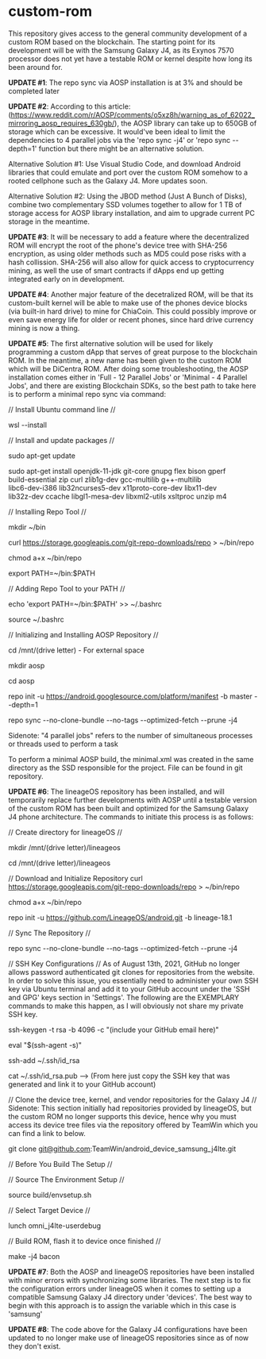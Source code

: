 # custom-rom
This repository gives access to the general community development of a custom ROM based on the blockchain. The starting point for its development will be with the Samsung Galaxy J4, as its Exynos 7570 processor does not yet have a testable ROM or kernel despite how long its been around for.

**UPDATE #1**: The repo sync via AOSP installation is at 3% and should be completed later

**UPDATE #2**: According to this article: (https://www.reddit.com/r/AOSP/comments/o5xz8h/warning_as_of_62022_mirroring_aosp_requires_630gb/), the AOSP library can take up to 650GB of storage which can be excessive. It would've been ideal to limit the dependencies to 4 parallel jobs via the 'repo sync -j4' or 'repo sync --depth=1' function but there might be an alternative solution. 

Alternative Solution #1: Use Visual Studio Code, and download Android libraries that could emulate and port over the custom ROM somehow to a rooted cellphone such as the Galaxy J4. More updates soon.

Alternative Solution #2: Using the JBOD method (Just A Bunch of Disks), combine two complementary SSD volumes together to allow for 1 TB of storage access for AOSP library installation, and aim to upgrade current PC storage in the meantime.

**UPDATE #3**: It will be necessary to add a feature where the decentralized ROM will encrypt the root of the phone's device tree with SHA-256 encryption, as using older methods such as MD5 could pose risks with a hash collission. SHA-256 will also allow for quick access to cryptocurrency mining, as well the use of smart contracts if dApps end up getting integrated early on in development.

**UPDATE #4**: Another major feature of the decetralized ROM, will be that its custom-built kernel will be able to make use of the phones device blocks (via built-in hard drive) to mine for ChiaCoin. This could possibly improve or even save energy life for older or recent phones, since hard drive currency mining is now a thing.

**UPDATE #5**: The first alternative solution will be used for likely programming a custom dApp that serves of great purpose to the blockchain ROM. In the meantime, a new name has been given to the custom ROM which will be DiCentra ROM. After doing some troubleshooting, the AOSP installation comes either in 'Full - 12 Parallel Jobs' or 'Minimal - 4 Parallel Jobs', and there are existing Blockchain SDKs, so the best path to take here is to perform a minimal repo sync via command:

// Install Ubuntu command line //

wsl --install

// Install and update packages //

sudo apt-get update

sudo apt-get install openjdk-11-jdk git-core gnupg flex bison gperf \
    build-essential zip curl zlib1g-dev gcc-multilib g++-multilib \
    libc6-dev-i386 lib32ncurses5-dev x11proto-core-dev libx11-dev \
    lib32z-dev ccache libgl1-mesa-dev libxml2-utils xsltproc unzip m4


// Installing Repo Tool //

mkdir ~/bin

curl https://storage.googleapis.com/git-repo-downloads/repo > ~/bin/repo

chmod a+x ~/bin/repo

export PATH=~/bin:$PATH


// Adding Repo Tool to your PATH //

echo 'export PATH=~/bin:$PATH' >> ~/.bashrc

source ~/.bashrc


// Initializing and Installing AOSP Repository //

cd /mnt/(drive letter) - For external space

mkdir aosp

cd aosp

repo init -u https://android.googlesource.com/platform/manifest -b master --depth=1

repo sync --no-clone-bundle --no-tags --optimized-fetch --prune -j4

Sidenote: "4 parallel jobs" refers to the number of simultaneous processes or threads used to perform a task

To perform a minimal AOSP build, the minimal.xml was created in the same directory as the SSD responsible for the project. File can be found in git repository.

**UPDATE #6**: The lineageOS repository has been installed, and will temporarily replace further developments with AOSP until a testable version of the custom ROM has been built and optimized for the Samsung Galaxy J4 phone architecture. The commands to initiate this process is as follows:

// Create directory for lineageOS //

mkdir /mnt/(drive letter)/lineageos

cd /mnt/(drive letter)/lineageos

// Download and Initialize Repository
curl https://storage.googleapis.com/git-repo-downloads/repo > ~/bin/repo

chmod a+x ~/bin/repo

repo init -u https://github.com/LineageOS/android.git -b lineage-18.1

// Sync The Repository //

repo sync --no-clone-bundle --no-tags --optimized-fetch --prune -j4

// SSH Key Configurations //
As of August 13th, 2021, GitHub no longer allows password authenticated git clones for repositories from the website. In order to solve this issue, you essentially need to administer your own SSH key via Ubuntu terminal and add it to your GitHub account under the 'SSH and GPG' keys section in 'Settings'. The following are the EXEMPLARY commands to make this happen, as I will obviously not share my private SSH key.

ssh-keygen -t rsa -b 4096 -c "(include your GitHub email here)"

eval "$(ssh-agent -s)"

ssh-add ~/.ssh/id_rsa

cat ~/.ssh/id_rsa.pub --> (From here just copy the SSH key that was generated and link it to your GitHub account)

// Clone the device tree, kernel, and vendor repositories for the Galaxy J4 //
Sidenote: This section initially had repositories provided by lineageOS, but the custom ROM no longer supports this device, hence why you must access its device tree files via the repository offered by TeamWin which you can find a link to below.

git clone git@github.com:TeamWin/android_device_samsung_j4lte.git

// Before You Build The Setup //


// Source The Environment Setup //

source build/envsetup.sh

// Select Target Device //

lunch omni_j4lte-userdebug

// Build ROM, flash it to device once finished //

make -j4 bacon

**UPDATE #7**: Both the AOSP and lineageOS repositories have been installed with minor errors with synchronizing some libraries. The next step is to fix the configuration errors under lineageOS when it comes to setting up a compatible Samsung Galaxy J4 directory under 'devices'. The best way to begin with this approach is to assign the <manufacturer> variable which in this case is 'samsung'

**UPDATE #8**: The code above for the Galaxy J4 configurations have been updated to no longer make use of lineageOS repositories since as of now they don't exist.
